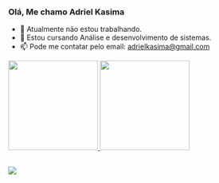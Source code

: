 ### Olá, Me chamo Adriel Kasima

- 🔭 Atualmente não estou trabalhando.
- 🌱 Estou cursando Análise e desenvolvimento de sistemas.
- 📫 Pode me contatar pelo email: adrielkasima@gmail.com


<div>
  <a href="https://github.com/adkasima">
  <img height="180em" src="https://github-readme-stats.vercel.app/api?username=adkasima&show_icons=true&theme=midnight-purple&include_all_commits=true&count_private=true"/>
  <img height="180em" src="https://github-readme-stats.vercel.app/api/top-langs/?username=adkasima&layout=compact&langs_count=7&theme=midnight-purple "/>
</div>
  
  ##
  
 <div>
   <a href="https://www.linkedin.com/in/adkasima" target="_blank"><img src="https://img.shields.io/badge/-LinkedIn-%230077B5?style=for-the-badge&logo=linkedin&logoColor=white" target="_blank"></a> 
  </div>
